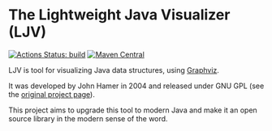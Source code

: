 # The Lightweight Java Visualizer (LJV)

[![Actions Status: build](https://github.com/ljviz/ljv/workflows/build/badge.svg)](https://github.com/ljviz/ljv/actions?query=workflow%3A"build")
[![Maven Central](https://maven-badges.herokuapp.com/maven-central/org.atp-fivt/ljv/badge.svg)](https://maven-badges.herokuapp.com/maven-central/org.atp-fivt/ljv)

LJV is tool for visualizing Java data structures, using [Graphviz](http://www.research.att.com/sw/tools/graphviz/download.html).

It was developed by John Hamer in 2004 and released under GNU GPL (see the [original project page](https://www.cs.auckland.ac.nz/~j-hamer/LJV.html)).

This project aims to upgrade this tool to modern Java and make it an open source library in the modern sense of the word.
